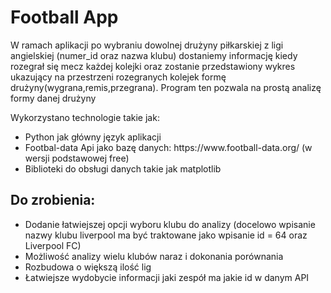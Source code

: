 <h1>Football App</h1>
<p>W ramach aplikacji po wybraniu dowolnej drużyny piłkarskiej z ligi angielskiej (numer_id oraz nazwa klubu) dostaniemy informację kiedy rozegrał się mecz każdej kolejki oraz zostanie przedstawiony wykres ukazujący na przestrzeni rozegranych kolejek formę drużyny(wygrana,remis,przegrana). Program ten pozwala na prostą analizę formy danej drużyny</p>

<p>Wykorzystano technologie takie jak:
  <ul>
      <li> Python jak główny język aplikacji
      <li> Footbal-data Api jako bazę danych: https://www.football-data.org/ (w wersji podstawowej free)
      <li> Biblioteki do obsługi danych takie jak matplotlib
  </ul>
</p>

<h2>Do zrobienia:</h2>
<ul>
  <li>Dodanie łatwiejszej opcji wyboru klubu do analizy (docelowo wpisanie nazwy klubu liverpool ma być traktowane jako wpisanie id = 64 oraz Liverpool FC)</li>
  <li>Możliwość analizy wielu klubów naraz i dokonania porównania</li>
  <li>Rozbudowa o większą ilość lig</li>
  <li>Łatwiejsze wydobycie informacji jaki zespół ma jakie id w danym API</li>
</ul>

